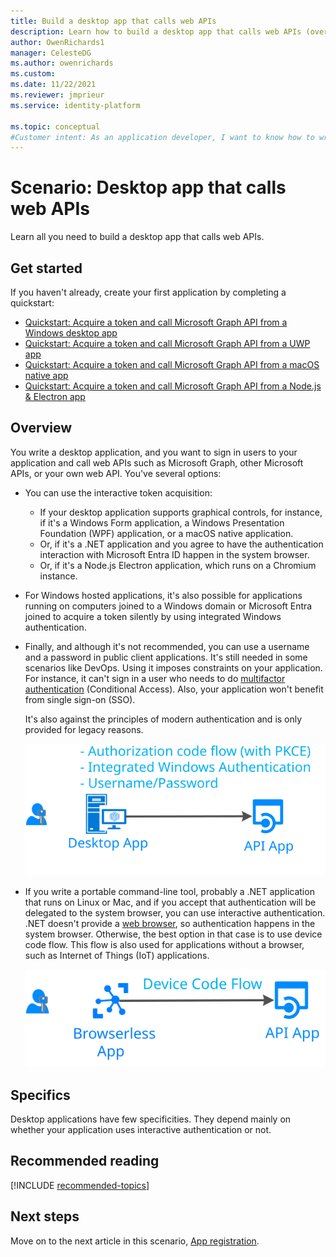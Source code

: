 ```yaml
---
title: Build a desktop app that calls web APIs
description: Learn how to build a desktop app that calls web APIs (overview)
author: OwenRichards1
manager: CelesteDG
ms.author: owenrichards
ms.custom: 
ms.date: 11/22/2021
ms.reviewer: jmprieur
ms.service: identity-platform

ms.topic: conceptual
#Customer intent: As an application developer, I want to know how to write a desktop app that calls web APIs by using the Microsoft identity platform.
---
```


# Scenario: Desktop app that calls web APIs

Learn all you need to build a desktop app that calls web APIs.

## Get started

If you haven't already, create your first application by completing a quickstart:

- [Quickstart: Acquire a token and call Microsoft Graph API from a Windows desktop app](./quickstart-desktop-app-wpf-sign-in.md)
- [Quickstart: Acquire a token and call Microsoft Graph API from a UWP app](./quickstart-desktop-app-uwp-sign-in.md)
- [Quickstart: Acquire a token and call Microsoft Graph API from a macOS native app](./quickstart-mobile-app-ios-sign-in.md)
- [Quickstart: Acquire a token and call Microsoft Graph API from a Node.js & Electron app](./quickstart-desktop-app-nodejs-electron-sign-in.md)

## Overview

You write a desktop application, and you want to sign in users to your application and call web APIs such as Microsoft Graph, other Microsoft APIs, or your own web API. You've several options:

- You can use the interactive token acquisition:

  - If your desktop application supports graphical controls, for instance, if it's a Windows Form application, a Windows Presentation Foundation (WPF) application, or a macOS native application.
  - Or, if it's a .NET application and you agree to have the authentication interaction with Microsoft Entra ID happen in the system browser.
  - Or, if it's a Node.js Electron application, which runs on a Chromium instance.

- For Windows hosted applications, it's also possible for applications running on computers joined to a Windows domain or Microsoft Entra joined to acquire a token silently by using integrated Windows authentication.
- Finally, and although it's not recommended, you can use a username and a password in public client applications. It's still needed in some scenarios like DevOps. Using it imposes constraints on your application. For instance, it can't sign in a user who needs to do [multifactor authentication](~/identity/authentication/concept-mfa-howitworks.md) (Conditional Access). Also, your application won't benefit from single sign-on (SSO).

  It's also against the principles of modern authentication and is only provided for legacy reasons.

  ![Desktop application](media/scenarios/desktop-app.svg)

- If you write a portable command-line tool, probably a .NET application that runs on Linux or Mac, and if you accept that authentication will be delegated to the system browser, you can use interactive authentication. .NET doesn't provide a [web browser](https://aka.ms/msal-net-uses-web-browser), so authentication happens in the system browser. Otherwise, the best option in that case is to use device code flow. This flow is also used for applications without a browser, such as Internet of Things (IoT) applications.

  ![Browserless application](media/scenarios/device-code-flow-app.svg)

## Specifics

Desktop applications have few specificities. They depend mainly on whether your application uses interactive authentication or not.

## Recommended reading

[!INCLUDE [recommended-topics](./includes/scenarios/scenarios-prerequisites.md)]

## Next steps

Move on to the next article in this scenario,
[App registration](scenario-desktop-app-registration.md).
